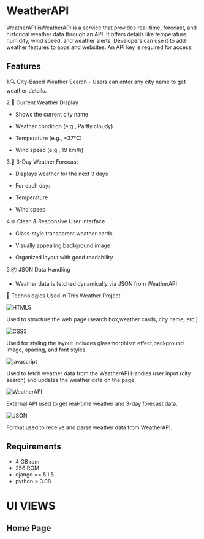 # WeatherAPI
WeatherAPI isWeatherAPI is a service that provides real-time, forecast, and historical weather data through an API. It offers details like temperature, humidity, wind speed, and weather alerts. Developers can use it to add weather features to apps and websites. An API key is required for access.

## Features
1.🔍 City-Based Weather Search
    - Users can enter any city name to get weather details.

2.📍 Current Weather Display

   - Shows the current city name

   - Weather condition (e.g., Partly cloudy)

   - Temperature (e.g., +37°C)

   - Wind speed (e.g., 19 km/h)

3.📅 3-Day Weather Forecast

   - Displays weather for the next 3 days

   - For each day:

   - Temperature

   - Wind speed

4.🌐 Clean & Responsive User Interface

   - Glass-style transparent weather cards

   - Visually appealing background image

   - Organized layout with good readability

5.📦 JSON Data Handling

   - Weather data is fetched dynamically via JSON from WeatherAPI
     
🧰 Technologies Used in This Weather Project


![HTML5](https://img.shields.io/badge/html5-%23E34F26.svg?style=for-the-badge&logo=html5&logoColor=white)

Used to structure the web page (search box,weather cards, city name, etc.)

![CSS3](https://img.shields.io/badge/css3-%231572B6.svg?style=for-the-badge&logo=css3&logoColor=white)

Used for styling the layout
Includes glassmorphism effect,background image, spacing, and font styles.

![javascript](https://img.shields.io/badge/JavaScript-F7DF1E?style=for-the-badge&logo=javascript&logoColor=black)

Used to fetch weather data from the WeatherAPI
Handles user input (city search) and updates the
weather data on the page.

![WeatherAPI](https://img.shields.io/badge/WeatherAPI-1E90FF?style=for-the-badge&logo=cloud&logoColor=white)

External API used to get real-time weather and
3-day forecast data.

![JSON](https://img.shields.io/badge/JSON-000000?style=for-the-badge&logo=json&logoColor=white)

Format used to receive and parse weather data 
from WeatherAPI.

## Requirements
- 4 GB ram
- 256 ROM
- django == 5.1.5
- python > 3.08

# UI VIEWS

## Home Page
